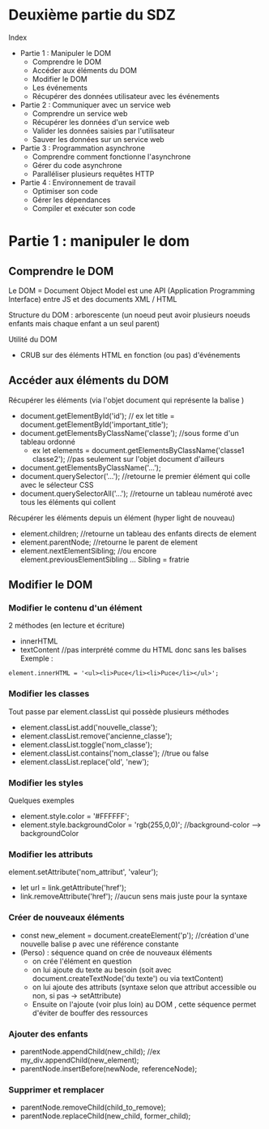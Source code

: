# Deuxième partie du SDZ 
Index 
* Partie 1 : Manipuler le DOM 
    * Comprendre le DOM 
    * Accéder aux éléments du DOM 
    * Modifier le DOM 
    * Les événements 
    * Récupérer des données utilisateur avec les événements 
* Partie 2 : Communiquer avec un service web 
    * Comprendre un service web 
    * Récupérer les données d'un service web 
    * Valider les données saisies par l'utilisateur 
    * Sauver les données sur un service web 
* Partie 3 : Programmation asynchrone 
    * Comprendre comment fonctionne l'asynchrone 
    * Gérer du code asynchrone 
    * Paralléliser plusieurs requêtes HTTP 
* Partie 4 : Environnement de travail 
    * Optimiser son code 
    * Gérer les dépendances 
    * Compiler et exécuter son code 

# Partie 1 : manipuler le dom 
## Comprendre le DOM 

Le DOM = Document Object Model est une API (Application Programming Interface) entre JS et des documents XML / HTML 

Structure du DOM : arborescente (un noeud peut avoir plusieurs noeuds enfants mais chaque enfant a un seul parent)

Utilité du DOM 
* CRUB sur des éléments HTML en fonction (ou pas) d'événements 

## Accéder aux éléments du DOM 

Récupérer les éléments (via l'objet document qui représente la balise <html>)
* document.getElementById('id'); // ex let title = document.getElementById('important_title'); 
* document.getElementsByClassName('classe'); //sous forme d'un tableau ordonné 
    * ex let elements = document.getElementsByClassName('classe1 classe2'); //pas seulement sur l'objet document d'ailleurs 
* document.getElementsByClassName('...'); 
* document.querySelector('...'); //retourne le premier élément qui colle avec le sélecteur CSS 
* document.querySelectorAll('...'); //retourne un tableau numéroté avec tous les éléments qui collent 

Récupérer les éléments depuis un élément (hyper light de nouveau)
* element.children; //retourne un tableau des enfants directs de element
* element.parentNode; //retourne le parent de element 
* element.nextElementSibling; //ou encore element.previousElementSibling ... Sibling = fratrie 

## Modifier le DOM 
### Modifier le contenu d'un élément 
2 méthodes (en lecture et écriture)
* innerHTML 
* textContent //pas interprété comme du HTML donc sans les balises 
Exemple : 
```
element.innerHTML = '<ul><li>Puce</li><li>Puce</li></ul>'; 
```

### Modifier les classes 
Tout passe par element.classList qui possède plusieurs méthodes 
* element.classList.add('nouvelle_classe'); 
* element.classList.remove('ancienne_classe'); 
* element.classList.toggle('nom_classe'); 
* element.classList.contains('nom_classe'); //true ou false 
* element.classList.replace('old', 'new'); 

### Modifier les styles 
Quelques exemples
* element.style.color = '#FFFFFF'; 
* element.style.backgroundColor = 'rgb(255,0,0)'; //background-color --> backgroundColor 

### Modifier les attributs 
element.setAttribute('nom_attribut', 'valeur'); 
* let url = link.getAttribute('href'); 
* link.removeAttribute('href'); //aucun sens mais juste pour la syntaxe 

### Créer de nouveaux éléments 
* const new_element = document.createElement('p'); //création d'une nouvelle balise p avec une référence constante 
* (Perso) : séquence quand on crée de nouveaux éléments 
    * on crée l'élément en question 
    * on lui ajoute du texte au besoin (soit avec document.createTextNode('du texte') ou via textContent)
    * on lui ajoute des attributs (syntaxe selon que attribut accessible ou non, si pas -> setAttribute)
    * Ensuite on l'ajoute (voir plus loin) au DOM , cette séquence permet d'éviter de bouffer des ressources 

### Ajouter des enfants 
* parentNode.appendChild(new_child); //ex my_div.appendChild(new_element); 
* parentNode.insertBefore(newNode, referenceNode); 

### Supprimer et remplacer 
* parentNode.removeChild(child_to_remove); 
* parentNode.replaceChild(new_child, former_child); 